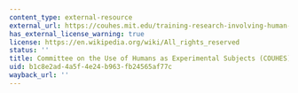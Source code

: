 ```yaml
---
content_type: external-resource
external_url: https://couhes.mit.edu/training-research-involving-human-subjects
has_external_license_warning: true
license: https://en.wikipedia.org/wiki/All_rights_reserved
status: ''
title: Committee on the Use of Humans as Experimental Subjects (COUHES)
uid: b1c8e2ad-4a5f-4e24-b963-fb24565af77c
wayback_url: ''
---
```

